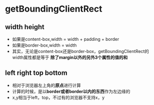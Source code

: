 # getBoundingClientRect
## width height
- 如果是content-box,width = width + padding + border
- 如果是border-box,width = width
- 其实，无论是content-box还是border-box，getBoundingClientRect的width属性都是等于
  **除了margin以外的另外3个属性的值的和**

## left  right  top  bottom
- 相对于浏览器左上角的**原点**进行计算
- 计算的时候，是以**border或者border以内的东西**作为左边缘的
- x,y相当于left，top，不过有的浏览器不支持x，y